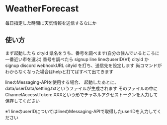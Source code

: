 # WeatherForecast
毎日指定した時間に天気情報を送信するなにか

## 使い方
まず起動したら
cityid 県名をうち、番号を調べます(自分の住んでいるところに一番近い市を選ぶ)
番号を調べたら
signup line lineのuserID(※1) cityid
か
signup discord webhookURL cityid
を打ち、送信先を設定します
尚コマンドがわからなくなった場合はhelpと打てばすべて出てきます

lineのMessaging-APIを使用する場合、
起動したあとに、data/userData/setting.txtというファイルが生成されます
そのファイルの中にChannelAccesstToken: XXXという形でチャネルアクセストークンを入力して保存してください

※1 lineのuserIDについてはlineのMessaging-APIで取得したuserIDを入力してください

